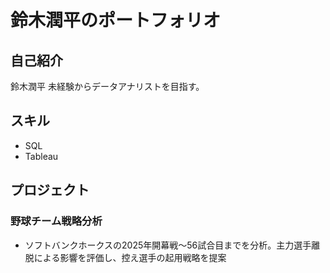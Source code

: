 # 鈴木潤平のポートフォリオ

## 自己紹介
鈴木潤平
未経験からデータアナリストを目指す。

## スキル
- SQL
- Tableau

## プロジェクト
### 野球チーム戦略分析
- ソフトバンクホークスの2025年開幕戦〜56試合目までを分析。主力選手離脱による影響を評価し、控え選手の起用戦略を提案

